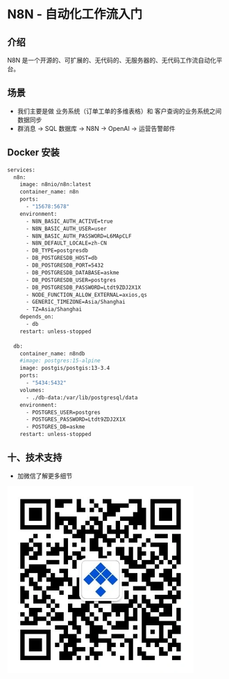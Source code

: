 # N8N - 自动化工作流入门

## 介绍
N8N 是一个开源的、可扩展的、无代码的、无服务器的、无代码工作流自动化平台。

## 场景
- 我们主要是做 业务系统（订单工单的多维表格）和 客户查询的业务系统之间数据同步
- 群消息 -> SQL 数据库 -> N8N -> OpenAI -> 运营告警邮件

## Docker 安装
```bash
services:
  n8n:
    image: n8nio/n8n:latest
    container_name: n8n
    ports:
      - "15678:5678"
    environment:
      - N8N_BASIC_AUTH_ACTIVE=true
      - N8N_BASIC_AUTH_USER=user
      - N8N_BASIC_AUTH_PASSWORD=L6MApCLF
      - N8N_DEFAULT_LOCALE=zh-CN
      - DB_TYPE=postgresdb
      - DB_POSTGRESDB_HOST=db
      - DB_POSTGRESDB_PORT=5432
      - DB_POSTGRESDB_DATABASE=askme
      - DB_POSTGRESDB_USER=postgres
      - DB_POSTGRESDB_PASSWORD=Ltdt9ZDJ2X1X
      - NODE_FUNCTION_ALLOW_EXTERNAL=axios,qs
      - GENERIC_TIMEZONE=Asia/Shanghai
      - TZ=Asia/Shanghai
    depends_on:
      - db
    restart: unless-stopped

  db:
    container_name: n8ndb
    #image: postgres:15-alpine
    image: postgis/postgis:13-3.4
    ports:
      - "5434:5432"
    volumes:
      - ./db-data:/var/lib/postgresql/data
    environment:
      - POSTGRES_USER=postgres
      - POSTGRES_PASSWORD=Ltdt9ZDJ2X1X
      - POSTGRES_DB=askme
    restart: unless-stopped

```

## 十、技术支持
- 加微信了解更多细节

![关注公众号](./images/official_qrcode.webp)

